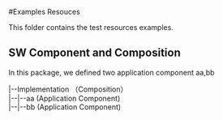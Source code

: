 #Examples Resouces

This folder contains the test resources examples.

## SW Component and Composition

In this package, we defined two application component aa,bb

\|--Implementation （Composition）  
\|--|--aa (Application Component)  
\|--|--bb (Application Component)  
